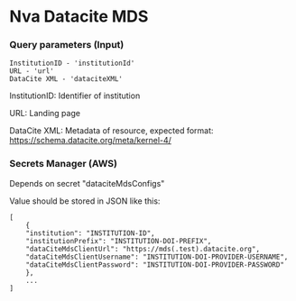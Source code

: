 # Nva Datacite MDS

### Query parameters (Input)
```
InstitutionID - 'institutionId'
URL - 'url'
DataCite XML - 'dataciteXML'
```
InstitutionID: Identifier of institution

URL: Landing page

DataCite XML: Metadata of resource, expected format: https://schema.datacite.org/meta/kernel-4/   

### Secrets Manager (AWS)

Depends on secret "dataciteMdsConfigs"

Value should be stored in JSON like this:

```
[
    {
    "institution": "INSTITUTION-ID",
    "institutionPrefix": "INSTITUTION-DOI-PREFIX",
    "dataCiteMdsClientUrl": "https://mds(.test).datacite.org",
    "dataCiteMdsClientUsername": "INSTITUTION-DOI-PROVIDER-USERNAME",
    "dataCiteMdsClientPassword": "INSTITUTION-DOI-PROVIDER-PASSWORD"
    },
    ...
]
```
